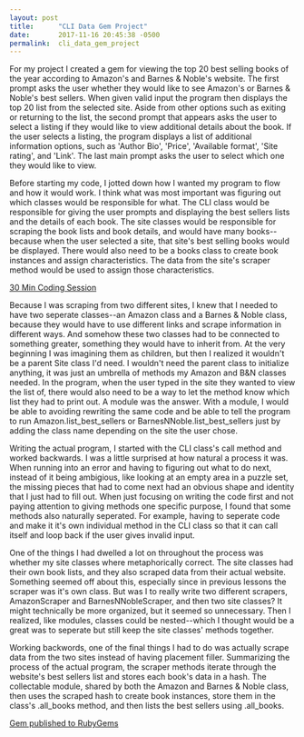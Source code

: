 ```yaml
---
layout: post
title:      "CLI Data Gem Project"
date:       2017-11-16 20:45:38 -0500
permalink:  cli_data_gem_project
---
```



For my project I created a gem for viewing the top 20 best selling books of the year according to Amazon's and Barnes & Noble's website. The first prompt asks the user whether they would like to see Amazon's or Barnes & Noble's best sellers. When given valid input the program then displays the top 20 list from the selected site. Aside from other options such as exiting or returning to the list, the second prompt that appears asks the user to select a listing if they would like to view additional details about the book. If the user selects a listing, the program displays a list of additional information options, such as 'Author Bio', 'Price', 'Available format', 'Site rating', and 'Link'. The last main prompt asks the user to select which one they would like to view. 

Before starting my code, I jotted down how I wanted my program to flow and how it would work. I think what was most important was figuring out which classes would be responsible for what. The CLI class would be responsible for giving the user prompts and displaying the best sellers lists and the details of each book. The site classes would be responsible for scraping the book lists and book details, and would have many books--because when the user selected a site, that site's best selling books would be displayed. There would also need to be a books class to create book instances and assign characteristics. The data from the site's scraper method would be used to assign those characteristics. 

[30 Min Coding Session](https://soapbox.wistia.com/videos/TkTttQWuc0)

Because I was scraping from two different sites, I knew that I needed to have two seperate classes--an Amazon class and a Barnes & Noble class, because they would have to use different links and scrape information in different ways. And somehow these two classes had to be connected to something greater, something they would have to inherit from. At the very beginning I was imagining them as children, but then I realized it wouldn't be a parent Site class I'd need. I wouldn't need the parent class to initialize anything, it was just an umbrella of methods my Amazon and B&N classes needed. In the program, when the user typed in the site they wanted to view the list of, there would also need to be a way to let the method know which list they had to print out. A module was the answer. With a module, I would be able to avoiding rewriting the same code and be able to tell the program to run Amazon.list_best_sellers or BarnesNNoble.list_best_sellers just by adding the class name depending on the site the user chose.

Writing the actual program, I started with the CLI class's call method and worked backwards. I was a little surprised at how natural a process it was. When running into an error and having to figuring out what to do next, instead of it being ambigious, like looking at an empty area in a puzzle set, the missing pieces that had to come next had an obvious shape and identity that I just had to fill out. When just focusing on writing the code first and not paying attention to giving methods one specific purpose, I found that some methods also naturally seperated. For example, having to seperate code and make it it's own individual method in the CLI class so that it can call itself and loop back if the user gives invalid input.


One of the things I had dwelled a lot on throughout the process was whether my site classes where metaphorically correct. The site classes had their own book lists, and they also scraped data from their actual website. Something seemed off about this, especially since in previous lessons the scraper was it's own class. But was I to really write two different scrapers, AmazonScraper and BarnesNNobleScraper, and then two site classes? It might technically be more organized, but it seemed so unnecessary. Then I  realized, like modules, classes could be nested--which I thought would be a great was to seperate but still keep the site classes' methods together.    

Working backwords, one of the final things I had to do was actually scrape data from the two sites instead of having placement filler. Summarizing the process of the actual program, the scraper methods iterate through the website's best sellers list and stores each book's data in a hash. The collectable module, shared by both the Amazon and Barnes & Noble class, then uses the scraped hash to create book instances, store them in the class's .all_books method, and then lists the best sellers using .all_books.  

[Gem published to RubyGems](https://rubygems.org/gems/best_selling_books)

